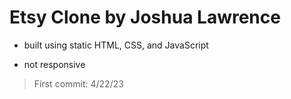 # Etsy Clone by Joshua Lawrence

- built using static HTML, CSS, and JavaScript

- not responsive

> First commit: 4/22/23